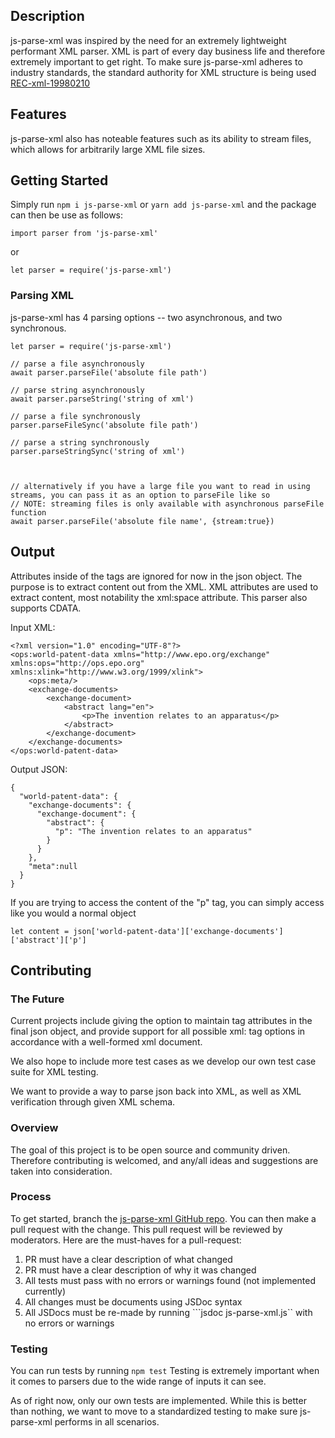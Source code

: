 ## **Description**
js-parse-xml was inspired by the need for an extremely lightweight performant XML parser. XML is part of every day business life and therefore extremely important to get right. To make sure js-parse-xml adheres to industry standards, the standard authority for XML structure is being used [REC-xml-19980210](https://www.w3.org/TR/1998/REC-xml-19980210)

## **Features**
js-parse-xml also has noteable features such as its ability to stream files, which allows for arbitrarily large XML file sizes.

## **Getting Started**
Simply run ```npm i js-parse-xml``` or ```yarn add js-parse-xml``` and the package can then be use as follows:

```
import parser from 'js-parse-xml'
``` 
or 
```
let parser = require('js-parse-xml')
```
### **Parsing XML**
js-parse-xml has 4 parsing options -- two asynchronous, and two synchronous.


```
let parser = require('js-parse-xml')

// parse a file asynchronously
await parser.parseFile('absolute file path')

// parse string asynchronously
await parser.parseString('string of xml')

// parse a file synchronously
parser.parseFileSync('absolute file path')

// parse a string synchronously
parser.parseStringSync('string of xml')



// alternatively if you have a large file you want to read in using streams, you can pass it as an option to parseFile like so
// NOTE: streaming files is only available with asynchronous parseFile function
await parser.parseFile('absolute file name', {stream:true})
```

## **Output**
Attributes inside of the tags are ignored for now in the json object. The purpose is to extract content out from the XML. XML attributes are used to extract content, most notability the xml:space attribute. This parser also supports CDATA.

Input XML:
```
<?xml version="1.0" encoding="UTF-8"?>
<ops:world-patent-data xmlns="http://www.epo.org/exchange" xmlns:ops="http://ops.epo.org" xmlns:xlink="http://www.w3.org/1999/xlink">
    <ops:meta/>
    <exchange-documents>
        <exchange-document>
            <abstract lang="en">
                <p>The invention relates to an apparatus</p>
            </abstract>
        </exchange-document>
    </exchange-documents>
</ops:world-patent-data>
```

Output JSON:
```
{
  "world-patent-data": {
    "exchange-documents": {
      "exchange-document": {
        "abstract": {
          "p": "The invention relates to an apparatus"
        }
      }
    },
    "meta":null
  }
}
```

If you are trying to access the content of the "p" tag, you can simply access like you would a normal object

```
let content = json['world-patent-data']['exchange-documents']['abstract']['p']
```

## **Contributing**
### The Future
Current projects include giving the option to maintain tag attributes in the final json object, and provide support for all possible xml: tag options in accordance with a well-formed xml document. 

We also hope to include more test cases as we develop our own test case suite for XML testing.

We want to provide a way to parse json back into XML, as well as XML verification through given XML schema.

### **Overview**
The goal of this project is to be open source and community driven. Therefore contributing is welcomed, and any/all ideas and suggestions are taken into consideration. 

### **Process**
To get started, branch the [js-parse-xml GitHub repo](https://github.com/JeremyMColegrove/XML-LNP). 
You can then make a pull request with the change. This pull request will be reviewed by moderators. Here are the must-haves for a pull-request:

1. PR must have a clear description of what changed
2. PR must have a clear description of why it was changed
3. All tests must pass with no errors or warnings found (not implemented currently)
4. All changes must be documents using JSDoc syntax
5. All JSDocs must be re-made by running ```jsdoc js-parse-xml.js`` with no errors or warnings

### **Testing**

You can run tests by running ```npm test```
Testing is extremely important when it comes to parsers due to the wide range of inputs it can see.

As of right now, only our own tests are implemented. While this is better than nothing, we want to move to a standardized testing to make sure js-parse-xml performs in all scenarios.






